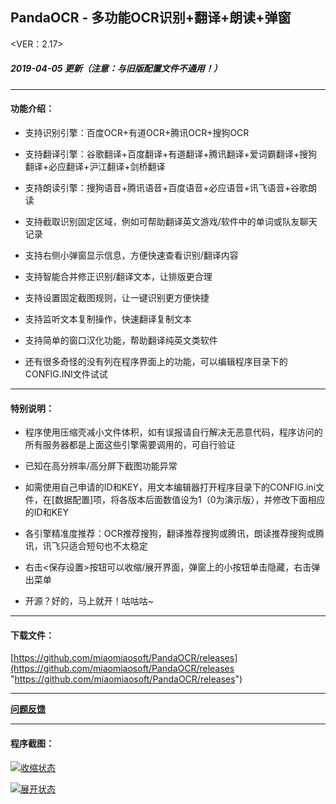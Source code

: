 ## PandaOCR - 多功能OCR识别+翻译+朗读+弹窗

<VER：2.17>
##### 2019-04-05 更新（注意：与旧版配置文件不通用！）
------------

#### 功能介绍：

- 支持识别引擎：百度OCR+有道OCR+腾讯OCR+搜狗OCR

- 支持翻译引擎：谷歌翻译+百度翻译+有道翻译+腾讯翻译+爱词霸翻译+搜狗翻译+必应翻译+沪江翻译+剑桥翻译

- 支持朗读引擎：搜狗语音+腾讯语音+百度语音+必应语音+讯飞语音+谷歌朗读

- 支持截取识别固定区域，例如可帮助翻译英文游戏/软件中的单词或队友聊天记录

- 支持右侧小弹窗显示信息，方便快速查看识别/翻译内容

- 支持智能合并修正识别/翻译文本，让排版更合理

- 支持设置固定截图规则，让一键识别更方便快捷

- 支持监听文本复制操作，快速翻译复制文本

- 支持简单的窗口汉化功能，帮助翻译纯英文类软件

- 还有很多奇怪的没有列在程序界面上的功能，可以编辑程序目录下的CONFIG.INI文件试试

------------

#### 特别说明：

- 程序使用压缩壳减小文件体积，如有误报请自行解决无恶意代码，程序访问的所有服务器都是上面这些引擎需要调用的，可自行验证

- 已知在高分辨率/高分屏下截图功能异常

- 如需使用自己申请的ID和KEY，用文本编辑器打开程序目录下的CONFIG.ini文件，在[数据配置]项，将各版本后面数值设为1（0为演示版），并修改下面相应的ID和KEY

- 各引擎精准度推荐：OCR推荐搜狗，翻译推荐搜狗或腾讯，朗读推荐搜狗或腾讯，讯飞只适合短句也不太稳定

- 右击<保存设置>按钮可以收缩/展开界面，弹窗上的小按钮单击隐藏，右击弹出菜单

- 开源？好的，马上就开！咕咕咕~

------------

#### 下载文件：
[https://github.com/miaomiaosoft/PandaOCR/releases](https://github.com/miaomiaosoft/PandaOCR/releases "https://github.com/miaomiaosoft/PandaOCR/releases")

------------

**[问题反馈](https://github.com/miaomiaosoft/PandaOCR/issues "问题反馈")**

------------

#### 程序截图：
[![收缩状态](https://raw.githubusercontent.com/miaomiaosoft/PandaOCR/master/images/AeroSnap%E6%88%AA%E5%9B%BE1.png "收缩状态")](https://raw.githubusercontent.com/miaomiaosoft/PandaOCR/master/images/AeroSnap%E6%88%AA%E5%9B%BE1.png "收缩状态")

[![展开状态](https://raw.githubusercontent.com/miaomiaosoft/PandaOCR/master/images/AeroSnap%E6%88%AA%E5%9B%BE2.png "展开状态")](https://raw.githubusercontent.com/miaomiaosoft/PandaOCR/master/images/AeroSnap%E6%88%AA%E5%9B%BE2.png "展开状态")
